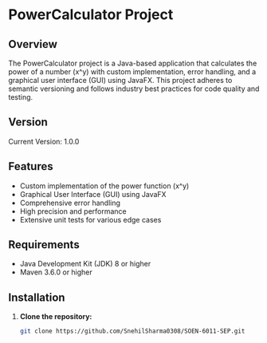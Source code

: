 # PowerCalculator Project

## Overview
The PowerCalculator project is a Java-based application that calculates the power of a number (x^y) with custom implementation, error handling, and a graphical user interface (GUI) using JavaFX. This project adheres to semantic versioning and follows industry best practices for code quality and testing.

## Version
Current Version: 1.0.0

## Features
- Custom implementation of the power function (x^y)
- Graphical User Interface (GUI) using JavaFX
- Comprehensive error handling
- High precision and performance
- Extensive unit tests for various edge cases

## Requirements
- Java Development Kit (JDK) 8 or higher
- Maven 3.6.0 or higher

## Installation
1. **Clone the repository:**
   ```sh
   git clone https://github.com/SnehilSharma0308/SOEN-6011-SEP.git
